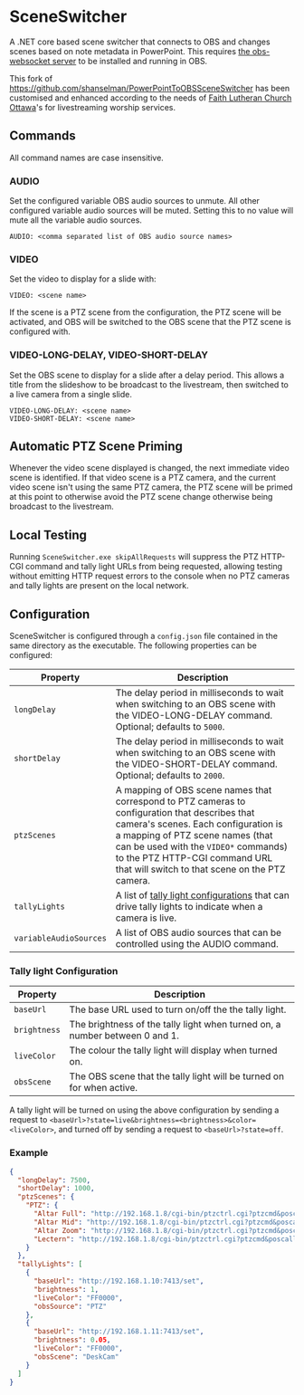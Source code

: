 # SceneSwitcher

A .NET core based scene switcher that connects to OBS and changes scenes based on note metadata in PowerPoint. This requires [the obs-websocket server](https://github.com/Palakis/obs-websocket) to be installed and running in OBS.

This fork of <https://github.com/shanselman/PowerPointToOBSSceneSwitcher> has been customised and enhanced according to the needs of [Faith Lutheran Church Ottawa](https://faithottawa.ca)'s for livestreaming worship services.

## Commands

All command names are case insensitive.

### AUDIO

Set the configured variable OBS audio sources to unmute. All other configured variable audio sources will be muted. Setting this to no value will mute all the variable audio sources.

```text
AUDIO: <comma separated list of OBS audio source names>
```

### VIDEO

Set the video to display for a slide with:

```text
VIDEO: <scene name>
```

If the scene is a PTZ scene from the configuration, the PTZ scene will be activated, and OBS will be switched to the OBS scene that the PTZ scene is configured with.

### VIDEO-LONG-DELAY, VIDEO-SHORT-DELAY

Set the OBS scene to display for a slide after a delay period. This allows a title from the slideshow to be broadcast to the livestream, then switched to a live camera from a single slide.

```text
VIDEO-LONG-DELAY: <scene name>
VIDEO-SHORT-DELAY: <scene name>
```

## Automatic PTZ Scene Priming

Whenever the video scene displayed is changed, the next immediate video scene is identified. If that video scene is a PTZ camera, and the current video scene isn't using the same PTZ camera, the PTZ scene will be primed at this point to otherwise avoid the PTZ scene change otherwise being broadcast to the livestream.

## Local Testing

Running `SceneSwitcher.exe skipAllRequests` will suppress the PTZ HTTP-CGI command and tally light URLs from being requested, allowing testing without emitting HTTP request errors to the console when no PTZ cameras and tally lights are present on the local network.

## Configuration

SceneSwitcher is configured through a `config.json` file contained in the same directory as the executable. The following properties can be configured:

| Property               | Description                                                                                                                                                                                                                                                                                          |
| ---------------------- | ---------------------------------------------------------------------------------------------------------------------------------------------------------------------------------------------------------------------------------------------------------------------------------------------------- |
| `longDelay`            | The delay period in milliseconds to wait when switching to an OBS scene with the VIDEO-LONG-DELAY command. Optional; defaults to `5000`.                                                                                                                                                             |
| `shortDelay`           | The delay period in milliseconds to wait when switching to an OBS scene with the VIDEO-SHORT-DELAY command. Optional; defaults to `2000`.                                                                                                                                                            |
| `ptzScenes`            | A mapping of OBS scene names that correspond to PTZ cameras to configuration that describes that camera's scenes. Each configuration is a mapping of PTZ scene names (that can be used with the `VIDEO*` commands) to the PTZ HTTP-CGI command URL that will switch to that scene on the PTZ camera. |
| `tallyLights`          | A list of [tally light configurations](#tally-light-configuration) that can drive tally lights to indicate when a camera is live.                                                                                                                                                                    |
| `variableAudioSources` | A list of OBS audio sources that can be controlled using the AUDIO command.                                                                                                                                                                                                                          |

### Tally light Configuration

| Property     | Description                                                                 |
| ------------ | --------------------------------------------------------------------------- |
| `baseUrl`    | The base URL used to turn on/off the the tally light.                       |
| `brightness` | The brightness of the tally light when turned on, a number between 0 and 1. |
| `liveColor`  | The colour the tally light will display when turned on.                     |
| `obsScene`   | The OBS scene that the tally light will be turned on for when active.       |

A tally light will be turned on using the above configuration by sending a request to `<baseUrl>?state=live&brightness=<brightness>&color=<liveColor>`, and turned off by sending a request to `<baseUrl>?state=off`.

### Example

```json
{
  "longDelay": 7500,
  "shortDelay": 1000,
  "ptzScenes": {
    "PTZ": {
      "Altar Full": "http://192.168.1.8/cgi-bin/ptzctrl.cgi?ptzcmd&poscall&1",
      "Altar Mid": "http://192.168.1.8/cgi-bin/ptzctrl.cgi?ptzcmd&poscall&3",
      "Altar Zoom": "http://192.168.1.8/cgi-bin/ptzctrl.cgi?ptzcmd&poscall&2",
      "Lectern": "http://192.168.1.8/cgi-bin/ptzctrl.cgi?ptzcmd&poscall&4"
    }
  },
  "tallyLights": [
    {
      "baseUrl": "http://192.168.1.10:7413/set",
      "brightness": 1,
      "liveColor": "FF0000",
      "obsSource": "PTZ"
    },
    {
      "baseUrl": "http://192.168.1.11:7413/set",
      "brightness": 0.05,
      "liveColor": "FF0000",
      "obsScene": "DeskCam"
    }
  ]
}
```
